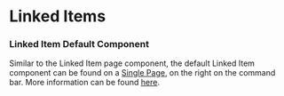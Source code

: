 # Linked Items

### Linked Item Default Component

Similar to the Linked Item page component, the default Linked Item component can be found on a [Single Page](https://docs.rapidplatform.com/Home/User-Documentation/Explorer/Pages/Single-Page), on the right on the command bar. More information can be found [here](https://docs.rapidplatform.com/Home/User-Documentation/Designer/Pages/Page-Components/Components/Linked-Item-%2D-Page-Component).